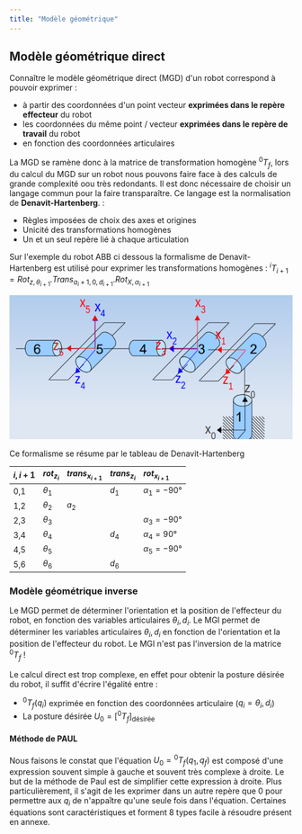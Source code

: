 ```yaml
---
title: "Modèle géométrique"
---
```


## Modèle géométrique direct

Connaître le modèle géométrique direct (MGD) d'un robot correspond à pouvoir exprimer :

- à partir des coordonnées d'un point vecteur **exprimées dans le repère effecteur** du robot
- les coordonnées du même point / vecteur **exprimées dans le repère de travail** du robot
- en fonction des coordonnées articulaires

La MGD se ramène donc à la matrice de transformation homogène ${}^0T_f$, lors du calcul du MGD sur un robot nous pouvons faire face à des calculs de grande complexité oou très redondants. Il est donc nécessaire de choisir un langage commun pour la faire transparaître. Ce langage est la normalisation de **Denavit-Hartenberg**. :

- Règles imposées de choix des axes et origines
- Unicité des transformations homogènes
- Un et un seul repère lié à chaque articulation

Sur l'exemple du robot ABB ci dessous la formalisme de Denavit-Hartenberg est utilisé pour exprimer les transformations homogènes : ${}^iT_{i+1} = Rot_{z, \theta_{i+1}} . Trans_{a_i + 1, 0, d_{i+1}} . Rot_{X, \alpha_{i+1}}$

![](./img/2.png)

Ce formalisme se résume par le tableau de Denavit-Hartenberg

| $i,i+1$ | $rot_{z_i}$ | $trans_{x_{i+1}}$ | $trans_{z_i}$ | $rot_{x_{i+1}}$   |
|:--------|:------------|:------------------|:--------------|:------------------|
| 0,1     | $\theta_1$  |                   | $d_1$         | $\alpha_1 = -90°$ |
| 1,2     | $\theta_2$  | $a_2$             |               |                   |
| 2,3     | $\theta_3$  |                   |               | $\alpha_3 = -90°$ |
| 3,4     | $\theta_4$  |                   | $d_4$         | $\alpha_4 = 90°$  |
| 4,5     | $\theta_5$  |                   |               | $\alpha_5 = -90°$ |
| 5,6     | $\theta_6$  |                   | $d_6$         |                   |

### Modèle géométrique inverse

Le MGD permet de déterminer l'orientation et la position de l'effecteur du robot, en fonction des variables articulaires $\theta_i, d_i$. Le MGI permet de déterminer les variables articulaires $\theta_i, d_i$ en fonction de l'orientation et la position de l'effecteur du robot. Le MGI n'est pas l'inversion de la matrice ${}^0T_f$ !

Le calcul direct est trop complexe, en effet pour obtenir la posture désirée du robot, il suffit d'écrire l'égalité entre :

- ${}^0T_f(q_i)$ exprimée en fonction des coordonnées articulaire ($q_i = \theta_i, d_i$)
- La posture désirée $U_0 = [{}^0T_f]_{\text{désirée}}$

#### Méthode de PAUL

Nous faisons le constat que l'équation $U_0 = {}^0T_f(q_1,q_f)$ est composé d'une expression souvent simple à gauche et souvent très complexe à droite. Le but de la méthode de Paul est de simplifier cette expression à droite. Plus particulièrement, il s'agit de les exprimer dans un autre repère que 0 pour permettre aux $q_i$ de n'appaître qu'une seule fois dans l'équation. Certaines équations sont caractéristiques et forment 8 types facile à résoudre présent en annexe.
